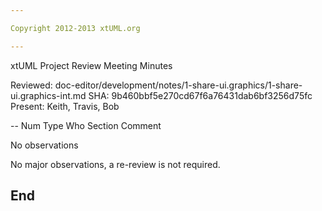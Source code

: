 ```yaml
---

Copyright 2012-2013 xtUML.org

---
```


xtUML Project Review Meeting Minutes  

Reviewed:  doc-editor/development/notes/1-share-ui.graphics/1-share-ui.graphics-int.md
SHA: 9b460bbf5e270cd67f6a76431dab6bf3256d75fc
Present:   Keith, Travis, Bob

-- Num Type  Who  Section  Comment

No observations

No major observations, a re-review is not required.  


End
---

